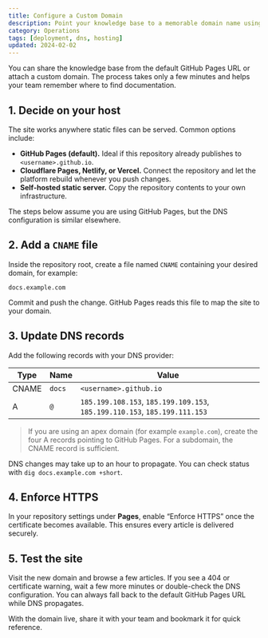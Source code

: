 ```yaml
---
title: Configure a Custom Domain
description: Point your knowledge base to a memorable domain name using GitHub Pages or another static host.
category: Operations
tags: [deployment, dns, hosting]
updated: 2024-02-02
---
```


You can share the knowledge base from the default GitHub Pages URL or attach a custom domain. The process takes only a few minutes and
helps your team remember where to find documentation.

## 1. Decide on your host

The site works anywhere static files can be served. Common options include:

- **GitHub Pages (default).** Ideal if this repository already publishes to `<username>.github.io`.
- **Cloudflare Pages, Netlify, or Vercel.** Connect the repository and let the platform rebuild whenever you push changes.
- **Self-hosted static server.** Copy the repository contents to your own infrastructure.

The steps below assume you are using GitHub Pages, but the DNS configuration is similar elsewhere.

## 2. Add a `CNAME` file

Inside the repository root, create a file named `CNAME` containing your desired domain, for example:

```
docs.example.com
```

Commit and push the change. GitHub Pages reads this file to map the site to your domain.

## 3. Update DNS records

Add the following records with your DNS provider:

| Type | Name | Value |
| ---- | ---- | ----- |
| CNAME | `docs` | `<username>.github.io` |
| A | `@` | `185.199.108.153`, `185.199.109.153`, `185.199.110.153`, `185.199.111.153` |

> If you are using an apex domain (for example `example.com`), create the four A records pointing to GitHub Pages. For a subdomain,
> the CNAME record is sufficient.

DNS changes may take up to an hour to propagate. You can check status with `dig docs.example.com +short`.

## 4. Enforce HTTPS

In your repository settings under **Pages**, enable “Enforce HTTPS” once the certificate becomes available. This ensures every article
is delivered securely.

## 5. Test the site

Visit the new domain and browse a few articles. If you see a 404 or certificate warning, wait a few more minutes or double-check the DNS
configuration. You can always fall back to the default GitHub Pages URL while DNS propagates.

With the domain live, share it with your team and bookmark it for quick reference.
